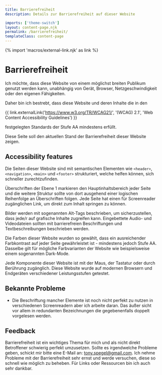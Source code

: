 ```yaml
---
title: Barrierefreiheit
description: Details zur Barrierefreiheit auf dieser Website

imports: ['theme-switch']
layout: content-page.njk
permalink: /barrierefreiheit/
templateClass: content-page
---
```

{% import 'macros/external-link.njk' as link %}

# Barrierefreiheit

Ich möchte, dass diese Website von einem möglichst breiten Publikum genutzt werden kann, unabhängig von Gerät, Browser, Netzgeschwindigkeit oder den eigenen Fähigkeiten.

Daher bin ich bestrebt, dass diese Website und deren Inhalte die in den

{{ link.externalLink('https://www.w3.org/TR/WCAG21/', '(WCAG) 2.1', 'Web Content Accessibility Guidelines') }}

festgelegten Standards der Stufe AA mindestens erfüllt.

Diese Seite soll den aktuellen Stand der Barrierefreiheit dieser Website zeigen.

## Accessibility features

Die Seiten dieser Website sind mit semantischen Elementen wie `<header>`, `<navigation>`,
`<main>` und `<footer>` strukturiert, welche helfen können, sich schneller zurechtzufinden.

Überschriften der Ebene 1 markieren den Hauptinhaltsbereich jeder Seite und die weitere Struktur sollte von dort ausgehend einer logischen Reihenfolge an Überschriften folgen. Jede Seite hat einen für Screenreader zugänglichen Link, um direkt zum Inhalt springen zu können.

Bilder werden mit sogenannten Alt-Tags beschrieben, um sicherzustellen, dass jede/r auf grafische Inhalte zugreifen kann. Eingebettete Audio- und Videodateien sollten mit barrierefreien Beschriftungen und Textbeschreibungen beschrieben werden.

Die Farben dieser Website wurden so gewählt, dass ein ausreichender Farbkontrast auf jeder Seite gewährleistet ist - mindestens jedoch Stufe AA. Dasselbe gilt für mögliche Farbvarianten der Website wie beispielsweise einem sogenannten Dark-Mode.

Jede Komponente dieser Website ist mit der Maus, der Tastatur oder durch Berührung zugänglich.
Diese Website wurde auf modernen Browsern und Endgeräten verschiedener Leistungsstufen getestet.

## Bekannte Probleme
- Die Beschriftung mancher Elemente ist noch nicht perfekt zu nutzen in verschiedenen Screenreadern aber ich arbeite daran. Das äußer sicht vor allem in redundanten Bezeichnungen die gegebenenfalls doppelt vorgelesen werden.

## Feedback
Barrierefreiheit ist ein wichtiges Thema für mich und als nicht direkt Betroffener schwierig perfekt umzusetzen. Sollte es irgendwelche Probleme geben, schickt mir bitte eine E-Mail an: tony.spegel@gmail.com. Ich nehme Probleme mit der Barrierefreiheit sehr ernst und werde versuchen, diese so schnell wie möglich zu beheben. Für Links oder Ressourcen bin ich auch sehr dankbar.
